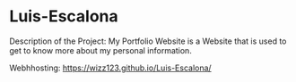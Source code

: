 # Luis-Escalona

Description of the Project: My Portfolio Website is a Website that is used to get to know more about my personal information.

Webhhosting: https://wizz123.github.io/Luis-Escalona/
